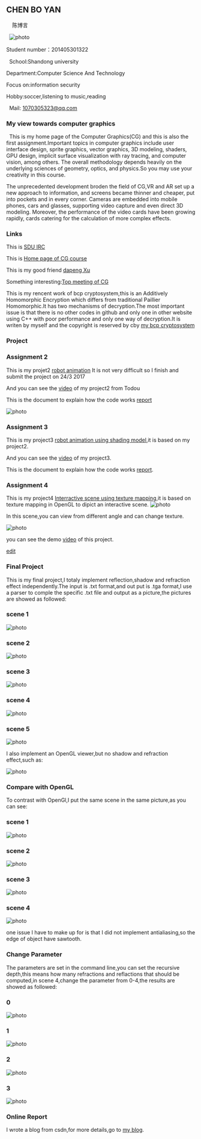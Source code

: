 ## CHEN BO YAN
   
   陈博言
  
   ![photo](photo2.jpg)
   
   
   
   
   Student number：201405301322
   
   School:Shandong university
   
   Department:Computer Science And Technology
   
   Focus on:information security
   
   Hobby:soccer,listening to music,reading
   
   Mail: 1070305323@qq.com 
   

### My view towards computer graphics
   This is my home page of the Computer Graphics(CG) and this is also the first assignment.Important topics in computer graphics include user interface design, sprite graphics, vector graphics, 3D modeling, shaders, GPU design, implicit surface visualization with ray tracing, and computer vision, among others. The overall methodology depends heavily on the underlying sciences of geometry, optics, and physics.So you may use your creativity in this course.

   The unprecedented development broden the field of CG,VR and AR set up a new approach to information, and screens became thinner and cheaper, put into pockets and in every corner. Cameras are embedded into mobile phones, cars and glasses, supporting video capture and even direct 3D modeling. Moreover, the performance of the video cards have been growing rapidly, cards catering for the calculation of more complex effects.

### Links
This is [SDU IRC](http://irc.cs.sdu.edu.cn) 

This is [Home page of CG course]( http://www.cs.sdu.edu.cn/~baoquan/course/S17_CG.html)

This is my good friend [dapeng Xu](https://dapeng-xu.github.io/)

Something interesting:[Top meeting of CG](http://www.siggraph.org/)

This is my rencent work of bcp cryptosystem,this is  an Additively Homomorphic Encryption which differs from traditional Paillier Homomorphic.It has two mechanisms of decryption.The most important issue is that there is no other codes in github and only one in other website using C++ with poor performance and only one way of decryption.It is writen by myself and the copyright is reserved by cby         [my bcp cryptosystem]( https://github.com/cby1996/bcp-homomophic-encryption)
### Project
### Assignment 2 
This is my projet2 [robot animation](https://github.com/cby1996/robot-animation) It is not very difficult so I finish and submit the project on 24/3 2017

And you can see the [video](http://video.tudou.com/v/XMjY3OTA1MTYyMA==) of my project2 from Todou

This is the document to explain how the code works [report](https://github.com/cby1996/robot-animation/tree/master)

![photo](2.gif)
### Assignment 3
This is my project3 [robot animation using shading model](https://github.com/cby1996/CG_project3),it is based on my project2.

And you can see the [video](http://video.tudou.com/v/XMjcxODMyODc4OA==.html?from=s1.8-1-1.2&spm=a2h0k.8191414.0.0) of my project3.

This is the document to explain how the code works [report](https://github.com/cby1996/CG_project3/blob/master/README.md).
### Assignment 4
This is my project4 [Interractive scene using texture mapping](https://github.com/cby1996/Texture_mapping),it is based on texture mapping in OpenGL to dipict an interactive scene.
 ![photo](图片1.gif)
 
 In this scene,you can view from different angle and can change texture.
 
 ![photo](cr7.gif)
 
 you can see the demo [video](http://video.tudou.com/v/XMjc3ODYxNTg5Mg==.html?spm=a2h28.8313469.con1.dimg1) of this project.
 
 
 [edit](https://github.com/cby1996/cby1996cg.github.io/edit/master/index.md) 
### Final Project
 This is my final project,I totaly implement reflection,shadow and refraction effect independently.The input is .txt  format,and out put is .tga format,I use a parser to comple the specific .txt file and output as a picture,the pictures are showed as followed:
### scene 1
![photo](1.png)
### scene 2
![photo](2.png)
### scene 3
![photo](3.png)
### scene 4
![photo](3——4.png)
### scene 5
![photo](5.png)

I also implement an OpenGL viewer,but no shadow and refraction effect,such as:

![photo](opengl场景.png)
### Compare with OpenGL
To contrast with OpenGl,I put the same scene in the same picture,as you can see:
### scene 1
![photo](5对比图.png)
### scene 2
![photo](1对比图.png)
### scene 3
![photo](4对比图.png)
### scene 4
![photo](2对比图.png)

one issue I have to make up for is that I did not implement antialiasing,so the edge of object have sawtooth.
### Change Parameter 
The parameters are set in the command line,you can set the recursive depth,this means how many refractions and reflactions that should be computed,in scene 4,change the parameter from 0-4,the results are showed as followed:
### 0
![photo](0.png)
### 1
![photo](3——1.png)
### 2
![photo](3——2.png)
### 3
![photo](3——3.png)

### Online Report
I wrote a blog from csdn,for more details,go to [my blog](http://blog.csdn.net/qq_34668481/article/details/73330303).

